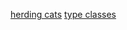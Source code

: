 [herding cats](http://eed3si9n.com/herding-cats/)
[type classes](http://debasishg.blogspot.co.uk/2010/06/scala-implicits-type-classes-here-i.html)
